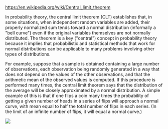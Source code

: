 https://en.wikipedia.org/wiki/Central_limit_theorem  

In probability theory, the central limit theorem (CLT) establishes that, in some situations, when independent random variables are added, their properly normalized sum tends toward a normal distribution (informally a "bell curve") even if the original variables themselves are not normally distributed. The theorem is a key ("central") concept in probability theory because it implies that probabilistic and statistical methods that work for normal distributions can be applicable to many problems involving other types of distributions.

For example, suppose that a sample is obtained containing a large number of observations, each observation being randomly generated in a way that does not depend on the values of the other observations, and that the arithmetic mean of the observed values is computed. If this procedure is performed many times, the central limit theorem says that the distribution of the average will be closely approximated by a normal distribution. A simple example of this is that if one flips a coin many times the probability of getting a given number of heads in a series of flips will approach a normal curve, with mean equal to half the total number of flips in each series. (In the limit of an infinite number of flips, it will equal a normal curve.)

<img src="https://upload.wikimedia.org/wikipedia/commons/thumb/7/7b/IllustrationCentralTheorem.png/600px-IllustrationCentralTheorem.png">


